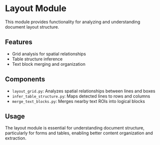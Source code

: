 # Layout Module

This module provides functionality for analyzing and understanding document layout structure.

## Features
- Grid analysis for spatial relationships
- Table structure inference
- Text block merging and organization

## Components
- `layout_grid.py`: Analyzes spatial relationships between lines and boxes
- `infer_table_structure.py`: Maps detected lines to rows and columns
- `merge_text_blocks.py`: Merges nearby text ROIs into logical blocks

## Usage
The layout module is essential for understanding document structure, particularly for forms and tables, enabling better content organization and extraction.
